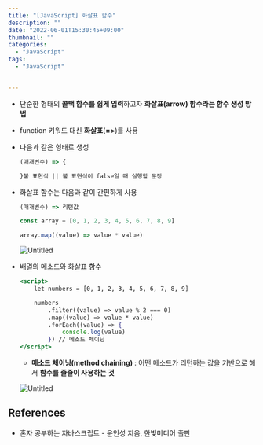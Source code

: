 ```yaml
---
title: "[JavaScript] 화살표 함수"
description: ""
date: "2022-06-01T15:30:45+09:00"
thumbnail: ""
categories:
  - "JavaScript"
tags:
  - "JavaScript"


---
```

<!--more-->

- 단순한 형태의 **콜백 함수를 쉽게 입력**하고자 **화살표(arrow) 함수라는 함수 생성 방법**
- function 키워드 대신 **화살표**(**=>**)를 사용
- 다음과 같은 형태로 생성
    
    ```jsx
    (매개변수) => {
    
    }불 표현식 || 불 표현식이 false일 때 실행할 문장 
    ```


- 화살표 함수는 다음과 같이 간편하게 사용
    
    ```jsx
    (매개변수) => 리턴값
    ```
    
    ```jsx
    const array = [0, 1, 2, 3, 4, 5, 6, 7, 8, 9]
    
    array.map((value) => value * value)
    ```
    
    ![Untitled](/images/lang_javascript/study/JavaScript_화살표_함수/Untitled.png)
    


- 배열의 메소드와 화살표 함수
    
    ```jsx
    <script>
    	let numbers = [0, 1, 2, 3, 4, 5, 6, 7, 8, 9]
    
    	numbers
    		.filter((value) => value % 2 === 0)
    		.map((value) => value * value)
    		.forEach((value) => {
    			console.log(value)
    		}) // 메소드 체이닝
    </script>
    ```
    
    - **메소드 체이닝(method chaining)** : 어떤 메소드가 리턴하는 값을 기반으로 해서 **함수를 줄줄이 사용하는 것**
    
    ![Untitled](/images/lang_javascript/study/JavaScript_화살표_함수/Untitled%201.png)
    

## References

- 혼자 공부하는 자바스크립트 - 윤인성 지음, 한빛미디어 출판